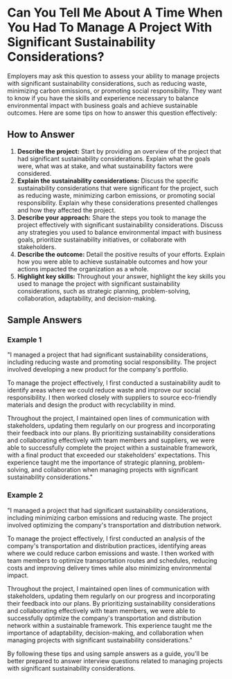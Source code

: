 Can You Tell Me About A Time When You Had To Manage A Project With Significant Sustainability Considerations?
==================================================================================================================================

Employers may ask this question to assess your ability to manage projects with significant sustainability considerations, such as reducing waste, minimizing carbon emissions, or promoting social responsibility. They want to know if you have the skills and experience necessary to balance environmental impact with business goals and achieve sustainable outcomes. Here are some tips on how to answer this question effectively:

How to Answer
-------------

1. **Describe the project:** Start by providing an overview of the project that had significant sustainability considerations. Explain what the goals were, what was at stake, and what sustainability factors were considered.
2. **Explain the sustainability considerations:** Discuss the specific sustainability considerations that were significant for the project, such as reducing waste, minimizing carbon emissions, or promoting social responsibility. Explain why these considerations presented challenges and how they affected the project.
3. **Describe your approach:** Share the steps you took to manage the project effectively with significant sustainability considerations. Discuss any strategies you used to balance environmental impact with business goals, prioritize sustainability initiatives, or collaborate with stakeholders.
4. **Describe the outcome:** Detail the positive results of your efforts. Explain how you were able to achieve sustainable outcomes and how your actions impacted the organization as a whole.
5. **Highlight key skills:** Throughout your answer, highlight the key skills you used to manage the project with significant sustainability considerations, such as strategic planning, problem-solving, collaboration, adaptability, and decision-making.

Sample Answers
--------------

### Example 1

"I managed a project that had significant sustainability considerations, including reducing waste and promoting social responsibility. The project involved developing a new product for the company's portfolio.

To manage the project effectively, I first conducted a sustainability audit to identify areas where we could reduce waste and improve our social responsibility. I then worked closely with suppliers to source eco-friendly materials and design the product with recyclability in mind.

Throughout the project, I maintained open lines of communication with stakeholders, updating them regularly on our progress and incorporating their feedback into our plans. By prioritizing sustainability considerations and collaborating effectively with team members and suppliers, we were able to successfully complete the project within a sustainable framework, with a final product that exceeded our stakeholders' expectations. This experience taught me the importance of strategic planning, problem-solving, and collaboration when managing projects with significant sustainability considerations."

### Example 2

"I managed a project that had significant sustainability considerations, including minimizing carbon emissions and reducing waste. The project involved optimizing the company's transportation and distribution network.

To manage the project effectively, I first conducted an analysis of the company's transportation and distribution practices, identifying areas where we could reduce carbon emissions and waste. I then worked with team members to optimize transportation routes and schedules, reducing costs and improving delivery times while also minimizing environmental impact.

Throughout the project, I maintained open lines of communication with stakeholders, updating them regularly on our progress and incorporating their feedback into our plans. By prioritizing sustainability considerations and collaborating effectively with team members, we were able to successfully optimize the company's transportation and distribution network within a sustainable framework. This experience taught me the importance of adaptability, decision-making, and collaboration when managing projects with significant sustainability considerations."

By following these tips and using sample answers as a guide, you'll be better prepared to answer interview questions related to managing projects with significant sustainability considerations.
